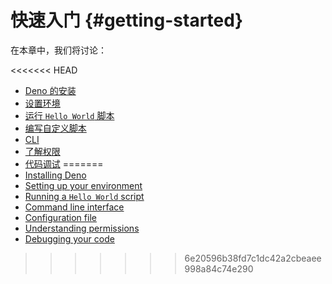 # 快速入门 {#getting-started}

在本章中，我们将讨论：

<<<<<<< HEAD
- [Deno 的安装](./getting_started/installation.md)
- [设置环境](./getting_started/setup_your_environment.md)
- [运行 `Hello World` 脚本](./getting_started/first_steps.md)
- [编写自定义脚本](./getting_started/first_steps.md)
- [CLI](./getting_started/command_line_interface.md)
- [了解权限](./getting_started/permissions.md)
- [代码调试](./getting_started/debugging_your_code.md)
=======
- [Installing Deno](./getting_started/installation.md)
- [Setting up your environment](./getting_started/setup_your_environment.md)
- [Running a `Hello World` script](./getting_started/first_steps.md)
- [Command line interface](./getting_started/command_line_interface.md)
- [Configuration file](./getting_started/configuration_file.md)
- [Understanding permissions](./getting_started/permissions.md)
- [Debugging your code](./getting_started/debugging_your_code.md)
>>>>>>> 6e20596b38fd7c1dc42a2cbeaee998a84c74e290
